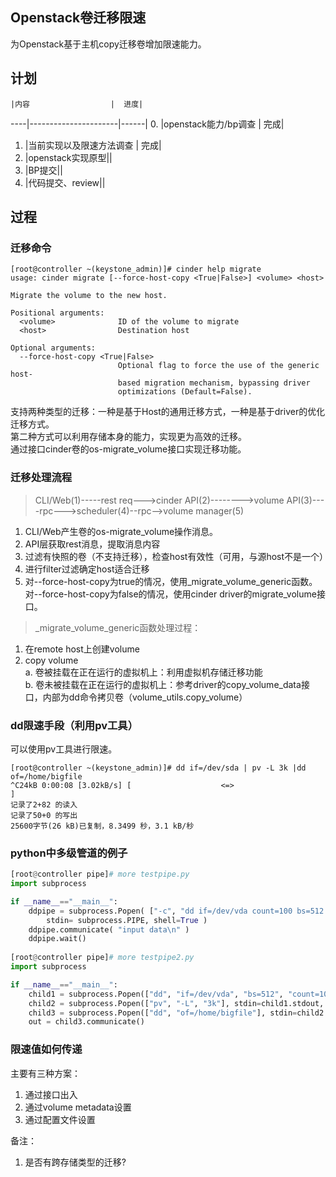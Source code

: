 Openstack卷迁移限速
-----
为Openstack基于主机copy迁移卷增加限速能力。

计划
------
    |内容                  |  进度|
----|----------------------|------|
0.  |openstack能力/bp调查  |  完成|
1.  |当前实现以及限速方法调查      |  完成|
2.  |openstack实现原型||
3.  |BP提交||
4.  |代码提交、review||

过程
------
### 迁移命令  
```shell
[root@controller ~(keystone_admin)]# cinder help migrate
usage: cinder migrate [--force-host-copy <True|False>] <volume> <host>

Migrate the volume to the new host.

Positional arguments:
  <volume>              ID of the volume to migrate
  <host>                Destination host

Optional arguments:
  --force-host-copy <True|False>
                        Optional flag to force the use of the generic host-
                        based migration mechanism, bypassing driver
                        optimizations (Default=False).
```
支持两种类型的迁移：一种是基于Host的通用迁移方式，一种是基于driver的优化迁移方式。  
第二种方式可以利用存储本身的能力，实现更为高效的迁移。  
通过接口cinder卷的os-migrate_volume接口实现迁移功能。  

### 迁移处理流程  

> CLI/Web(1)-----rest req--->cinder API(2)-------->volume API(3)----rpc--->scheduler(4)--rpc-->volume manager(5)

1. CLI/Web产生卷的os-migrate_volume操作消息。
2. API层获取rest消息，提取消息内容
3. 过滤有快照的卷（不支持迁移），检查host有效性（可用，与源host不是一个）
4. 进行filter过滤确定host适合迁移
5. 对--force-host-copy为true的情况，使用_migrate_volume_generic函数。  
    对--force-host-copy为false的情况，使用cinder driver的migrate_volume接口。  

>_migrate_volume_generic函数处理过程：  

1. 在remote host上创建volume
2. copy volume  
    a. 卷被挂载在正在运行的虚拟机上：利用虚拟机存储迁移功能  
    b. 卷未被挂载在正在运行的虚拟机上：参考driver的copy_volume_data接口，内部为dd命令拷贝卷（volume_utils.copy_volume）  

### dd限速手段（利用pv工具）
可以使用pv工具进行限速。
```shell
[root@controller ~(keystone_admin)]# dd if=/dev/sda | pv -L 3k |dd of=/home/bigfile
^C24kB 0:00:08 [3.02kB/s] [                    <=>                                                                                                         ]
记录了2+82 的读入
记录了50+0 的写出
25600字节(26 kB)已复制，8.3499 秒，3.1 kB/秒
```

### python中多级管道的例子  
```python
[root@controller pipe]# more testpipe.py
import subprocess

if __name__=="__main__":
    ddpipe = subprocess.Popen( ["-c", "dd if=/dev/vda count=100 bs=512 | pv -L 3k | dd of=/home/bigfile" ],
        stdin= subprocess.PIPE, shell=True )
    ddpipe.communicate( "input data\n" )
    ddpipe.wait()
    
[root@controller pipe]# more testpipe2.py
import subprocess

if __name__=="__main__":
    child1 = subprocess.Popen(["dd", "if=/dev/vda", "bs=512", "count=100"], stdout=subprocess.PIPE)
    child2 = subprocess.Popen(["pv", "-L", "3k"], stdin=child1.stdout, stdout=subprocess.PIPE)
    child3 = subprocess.Popen(["dd", "of=/home/bigfile"], stdin=child2.stdout)
    out = child3.communicate()

```

### 限速值如何传递  
主要有三种方案：
1. 通过接口出入  
2. 通过volume metadata设置  
3. 通过配置文件设置  

备注：
1. 是否有跨存储类型的迁移?

